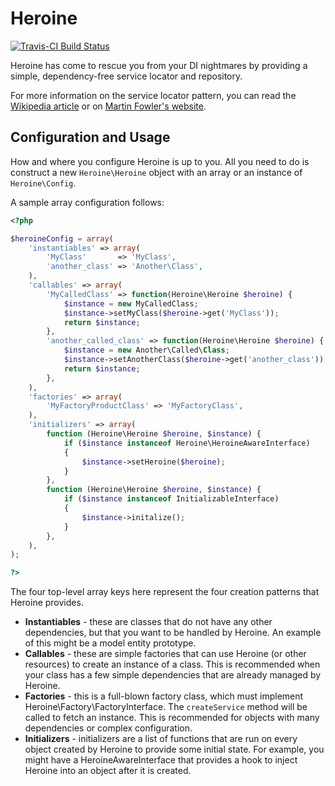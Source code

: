 # Heroine

[![Travis-CI Build Status](https://api.travis-ci.org/bjyoungblood/heroine.png?branch=master)](https://travis-ci.org/bjyoungblood/heroine)

Heroine has come to rescue you from your DI nightmares by providing a simple, dependency-free service locator and repository.

For more information on the service locator pattern, you can read the
[Wikipedia article](http://en.wikipedia.org/wiki/Service_locator_pattern) or on
[Martin Fowler's website](http://martinfowler.com/articles/injection.html#UsingAServiceLocator).

## Configuration and Usage

How and where you configure Heroine is up to you. All you need to do is construct
a new `Heroine\Heroine` object with an array or an instance of `Heroine\Config`.

A sample array configuration follows:

```php
<?php

$heroineConfig = array(
	'instantiables' => array(
		'MyClass'       => 'MyClass',
		'another_class' => 'Another\Class',
	),
	'callables' => array(
		'MyCalledClass' => function(Heroine\Heroine $heroine) {
			$instance = new MyCalledClass;
			$instance->setMyClass($heroine->get('MyClass'));
			return $instance;
		},
		'another_called_class' => function(Heroine\Heroine $heroine) {
			$instance = new Another\Called\Class;
			$instance->setAnotherClass($heroine->get('another_class'));
			return $instance;
		},
	),
	'factories' => array(
		'MyFactoryProductClass' => 'MyFactoryClass',
	),
	'initializers' => array(
		function (Heroine\Heroine $heroine, $instance) {
			if ($instance instanceof Heroine\HeroineAwareInterface)
			{
				$instance->setHeroine($heroine);
			}
		},
		function (Heroine\Heroine $heroine, $instance) {
			if ($instance instanceof InitializableInterface)
			{
				$instance->initalize();
			}
		},
	),
);

?>
```

The four top-level array keys here represent the four creation patterns that
Heroine provides.

 - **Instantiables** - these are classes that do not have any other dependencies, but that you want to be handled by Heroine. An example of this might be a model entity prototype.
 - **Callables** - these are simple factories that can use Heroine (or other resources) to create an instance of a class. This is recommended when your class has a few simple dependencies that are already managed by Heroine.
 - **Factories** - this is a full-blown factory class, which must implement Heroine\Factory\FactoryInterface. The `createService` method will be called to fetch an instance. This is recommended for objects with many dependencies or complex configuration.
 - **Initializers** - initializers are a list of functions that are run on every object created by Heroine to provide some initial state. For example, you might have a HeroineAwareInterface that provides a hook to inject Heroine into an object after it is created.